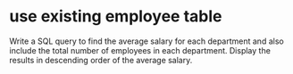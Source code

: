 # use existing employee table
Write a SQL query to find the average salary for each department and also include the total number of employees in each department. Display the results in descending order of the average salary.
